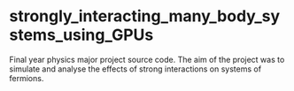 # strongly_interacting_many_body_systems_using_GPUs
Final year physics major project source code. The aim of the project was to simulate and analyse the effects of strong interactions on systems of fermions.
